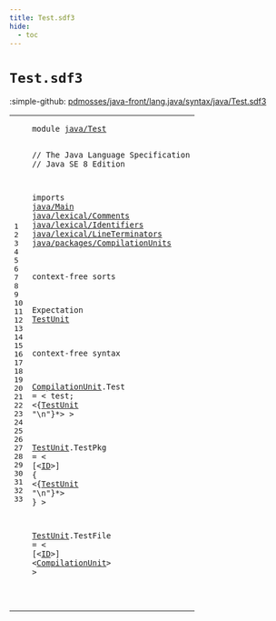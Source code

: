 ```yaml
---
title: Test.sdf3
hide:
  - toc
---
```


# `Test.sdf3`

:simple-github: [pdmosses/java-front/lang.java/syntax/java/Test.sdf3]

[pdmosses/java-front/lang.java/syntax/java/Test.sdf3]: https://github.com/pdmosses/java-front/blob/master/lang.java/syntax/java/Test.sdf3 "The source file on GitHub"

<div class="sdf3"><table class="highlighttable"><tbody><tr><td class="linenos"><div class="linenodiv"><pre><span></span>1
2
3
4
5
6
7
8
9
10
11
12
13
14
15
16
17
18
19
20
21
22
23
24
25
26
27
28
29
30
31
32
33
</pre></div></td>
<td class="code"><pre><code><span class="keyword">module</span> <a href="../../metaborg-java.sdf3#java/Test_101_110" id="java/Test_7_16" title="Referenced at ../../metaborg-java.sdf3 line 8">java/Test</a>

<span class="layout">// The Java Language Specification</span>
<span class="layout">// Java SE 8 Edition</span>

<span class="keyword">imports</span>
  <a href="../Main.sdf3#java/Main_7_16" id="java/Main_85_94" title="Defined at ../Main.sdf3 line 1">java/Main</a>
  <a href="../lexical/Comments.sdf3#java/lexical/Comments_7_28" id="java/lexical/Comments_97_118" title="Defined at ../lexical/Comments.sdf3 line 1">java/lexical/Comments</a>
  <a href="../lexical/Identifiers.sdf3#java/lexical/Identifiers_7_31" id="java/lexical/Identifiers_121_145" title="Defined at ../lexical/Identifiers.sdf3 line 1">java/lexical/Identifiers</a>
  <a href="../lexical/LineTerminators.sdf3#java/lexical/LineTerminators_7_35" id="java/lexical/LineTerminators_148_176" title="Defined at ../lexical/LineTerminators.sdf3 line 1">java/lexical/LineTerminators</a>
  <a href="../packages/CompilationUnits.sdf3#java/packages/CompilationUnits_7_37" id="java/packages/CompilationUnits_179_209" title="Defined at ../packages/CompilationUnits.sdf3 line 1">java/packages/CompilationUnits</a>

<span class="keyword">context-free sorts</span>

  <span id="Expectation_233_244" title="Not referenced locally, nor via imports">Expectation</span> <a href="#TestUnit_385_393" id="TestUnit_245_253" title="Referenced at line 26">TestUnit</a>

<span class="keyword">context-free syntax</span>

  <a href="#CompilationUnit_453_468" id="CompilationUnit_278_293" title="Referenced at line 32">CompilationUnit</a>.<span class="cons_Constructor"><span id="Test_294_298" title="Not referenced locally, nor via imports">Test</span></span> = &lt;
    <span class="cons_String">test;</span>
    &lt;{<a href="#TestUnit_245_253" id="TestUnit_319_327" title="Defined at line 15, 24, 30">TestUnit</a> <span class="cons_Lit">"\n"</span>}*&gt;
  &gt;

  <a href="#TestUnit_385_393" id="TestUnit_343_351" title="Referenced at line 26">TestUnit</a>.<span class="cons_Constructor"><span id="TestPkg_352_359" title="Not referenced locally, nor via imports">TestPkg</span></span> = &lt;
    <span class="cons_String">[</span>&lt;<a href="../lexical/Identifiers.sdf3#ID_164_166" id="ID_370_372" title="Defined at ../lexical/Identifiers.sdf3 line 19, 27, 28, 29, 30, 31">ID</a>&gt;<span class="cons_String">]</span> <span class="cons_String">{</span>
      &lt;{<a href="#TestUnit_245_253" id="TestUnit_385_393" title="Defined at line 15, 24, 30">TestUnit</a> <span class="cons_Lit">"\n"</span>}*&gt;
    <span class="cons_String">}</span>
  &gt;

  <a href="#TestUnit_385_393" id="TestUnit_415_423" title="Referenced at line 26">TestUnit</a>.<span class="cons_Constructor"><span id="TestFile_424_432" title="Not referenced locally, nor via imports">TestFile</span></span> = &lt;
    <span class="cons_String">[</span>&lt;<a href="../lexical/Identifiers.sdf3#ID_164_166" id="ID_443_445" title="Defined at ../lexical/Identifiers.sdf3 line 19, 27, 28, 29, 30, 31">ID</a>&gt;<span class="cons_String">]</span>
    &lt;<a href="#CompilationUnit_278_293" id="CompilationUnit_453_468" title="Defined at line 19">CompilationUnit</a>&gt;
  &gt;


</code></pre></td></tr></tbody></table></div>